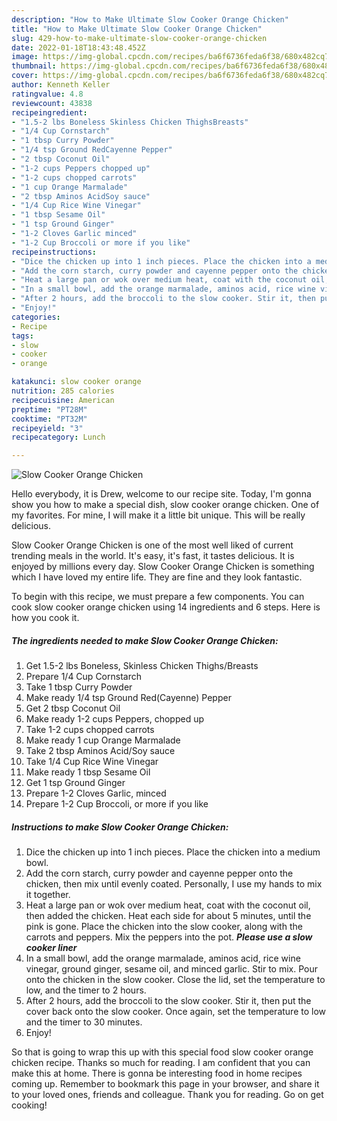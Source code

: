 ```yaml
---
description: "How to Make Ultimate Slow Cooker Orange Chicken"
title: "How to Make Ultimate Slow Cooker Orange Chicken"
slug: 429-how-to-make-ultimate-slow-cooker-orange-chicken
date: 2022-01-18T18:43:48.452Z
image: https://img-global.cpcdn.com/recipes/ba6f6736feda6f38/680x482cq70/slow-cooker-orange-chicken-recipe-main-photo.jpg
thumbnail: https://img-global.cpcdn.com/recipes/ba6f6736feda6f38/680x482cq70/slow-cooker-orange-chicken-recipe-main-photo.jpg
cover: https://img-global.cpcdn.com/recipes/ba6f6736feda6f38/680x482cq70/slow-cooker-orange-chicken-recipe-main-photo.jpg
author: Kenneth Keller
ratingvalue: 4.8
reviewcount: 43838
recipeingredient:
- "1.5-2 lbs Boneless Skinless Chicken ThighsBreasts"
- "1/4 Cup Cornstarch"
- "1 tbsp Curry Powder"
- "1/4 tsp Ground RedCayenne Pepper"
- "2 tbsp Coconut Oil"
- "1-2 cups Peppers chopped up"
- "1-2 cups chopped carrots"
- "1 cup Orange Marmalade"
- "2 tbsp Aminos AcidSoy sauce"
- "1/4 Cup Rice Wine Vinegar"
- "1 tbsp Sesame Oil"
- "1 tsp Ground Ginger"
- "1-2 Cloves Garlic minced"
- "1-2 Cup Broccoli or more if you like"
recipeinstructions:
- "Dice the chicken up into 1 inch pieces. Place the chicken into a medium bowl."
- "Add the corn starch, curry powder and cayenne pepper onto the chicken, then mix until evenly coated. Personally, I use my hands to mix it together."
- "Heat a large pan or wok over medium heat, coat with the coconut oil, then added the chicken. Heat each side for about 5 minutes, until the pink is gone. Place the chicken into the slow cooker, along with the carrots and peppers. Mix the peppers into the pot. ***Please use a slow cooker liner***"
- "In a small bowl, add the orange marmalade, aminos acid, rice wine vinegar, ground ginger, sesame oil, and minced garlic. Stir to mix. Pour onto the chicken in the slow cooker. Close the lid, set the temperature to low, and the timer to 2 hours."
- "After 2 hours, add the broccoli to the slow cooker. Stir it, then put the cover back onto the slow cooker. Once again, set the temperature to low and the timer to 30 minutes."
- "Enjoy!"
categories:
- Recipe
tags:
- slow
- cooker
- orange

katakunci: slow cooker orange 
nutrition: 285 calories
recipecuisine: American
preptime: "PT28M"
cooktime: "PT32M"
recipeyield: "3"
recipecategory: Lunch

---
```



![Slow Cooker Orange Chicken](https://img-global.cpcdn.com/recipes/ba6f6736feda6f38/680x482cq70/slow-cooker-orange-chicken-recipe-main-photo.jpg)

Hello everybody, it is Drew, welcome to our recipe site. Today, I'm gonna show you how to make a special dish, slow cooker orange chicken. One of my favorites. For mine, I will make it a little bit unique. This will be really delicious.

Slow Cooker Orange Chicken is one of the most well liked of current trending meals in the world. It's easy, it's fast, it tastes delicious. It is enjoyed by millions every day. Slow Cooker Orange Chicken is something which I have loved my entire life. They are fine and they look fantastic.




To begin with this recipe, we must prepare a few components. You can cook slow cooker orange chicken using 14 ingredients and 6 steps. Here is how you cook it.

<!--inarticleads1-->

##### The ingredients needed to make Slow Cooker Orange Chicken:

1. Get 1.5-2 lbs Boneless, Skinless Chicken Thighs/Breasts
1. Prepare 1/4 Cup Cornstarch
1. Take 1 tbsp Curry Powder
1. Make ready 1/4 tsp Ground Red(Cayenne) Pepper
1. Get 2 tbsp Coconut Oil
1. Make ready 1-2 cups Peppers, chopped up
1. Take 1-2 cups chopped carrots
1. Make ready 1 cup Orange Marmalade
1. Take 2 tbsp Aminos Acid/Soy sauce
1. Take 1/4 Cup Rice Wine Vinegar
1. Make ready 1 tbsp Sesame Oil
1. Get 1 tsp Ground Ginger
1. Prepare 1-2 Cloves Garlic, minced
1. Prepare 1-2 Cup Broccoli, or more if you like




<!--inarticleads2-->

##### Instructions to make Slow Cooker Orange Chicken:

1. Dice the chicken up into 1 inch pieces. Place the chicken into a medium bowl.
1. Add the corn starch, curry powder and cayenne pepper onto the chicken, then mix until evenly coated. Personally, I use my hands to mix it together.
1. Heat a large pan or wok over medium heat, coat with the coconut oil, then added the chicken. Heat each side for about 5 minutes, until the pink is gone. Place the chicken into the slow cooker, along with the carrots and peppers. Mix the peppers into the pot. ***Please use a slow cooker liner***
1. In a small bowl, add the orange marmalade, aminos acid, rice wine vinegar, ground ginger, sesame oil, and minced garlic. Stir to mix. Pour onto the chicken in the slow cooker. Close the lid, set the temperature to low, and the timer to 2 hours.
1. After 2 hours, add the broccoli to the slow cooker. Stir it, then put the cover back onto the slow cooker. Once again, set the temperature to low and the timer to 30 minutes.
1. Enjoy!




So that is going to wrap this up with this special food slow cooker orange chicken recipe. Thanks so much for reading. I am confident that you can make this at home. There is gonna be interesting food in home recipes coming up. Remember to bookmark this page in your browser, and share it to your loved ones, friends and colleague. Thank you for reading. Go on get cooking!
